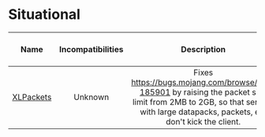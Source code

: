 # Situational
| Name | Incompatibilities | Description | Client / Server | Notes |
| --- | :---: | :---: | :---: | :---: |
| [XLPackets](https://www.curseforge.com/minecraft/mc-mods/xl-packets-fabric) | Unknown | Fixes https://bugs.mojang.com/browse/MC-185901 by raising the packet size limit from 2MB to 2GB, so that servers with large datapacks, packets, etc don't kick the client. | Client | N/A | 